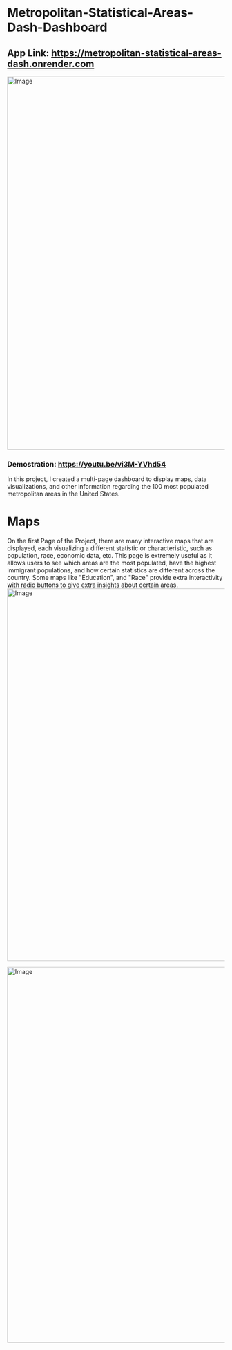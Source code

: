 # Metropolitan-Statistical-Areas-Dash-Dashboard
## App Link:  https://metropolitan-statistical-areas-dash.onrender.com

<img width="1355" height="864" alt="Image" src="https://github.com/user-attachments/assets/00c9e70e-1053-41ae-9cb0-a2510a655991" />

### Demostration: https://youtu.be/vi3M-YVhd54

In this project, I created a multi-page dashboard to display maps, data visualizations, and other information regarding the 100 most populated metropolitan areas in the United States. 

# Maps
On the first Page of the Project, there are many interactive maps that are displayed, each visualizing a different statistic or characteristic, such as population, race, economic data, etc. This page is extremely useful as it allows users to see which areas are the most populated, have the highest immigrant populations, and how certain statistics are different across the country. Some maps like "Education", and "Race" provide extra interactivity with radio buttons to give extra insights about certain areas.
<img width="1677" height="862" alt="Image" src="https://github.com/user-attachments/assets/442aba68-4ff1-47a6-a257-637df06e50d3" />

<img width="1460" height="870" alt="Image" src="https://github.com/user-attachments/assets/40b31e49-6bf6-4cfe-b2f6-454327fc4067" />
